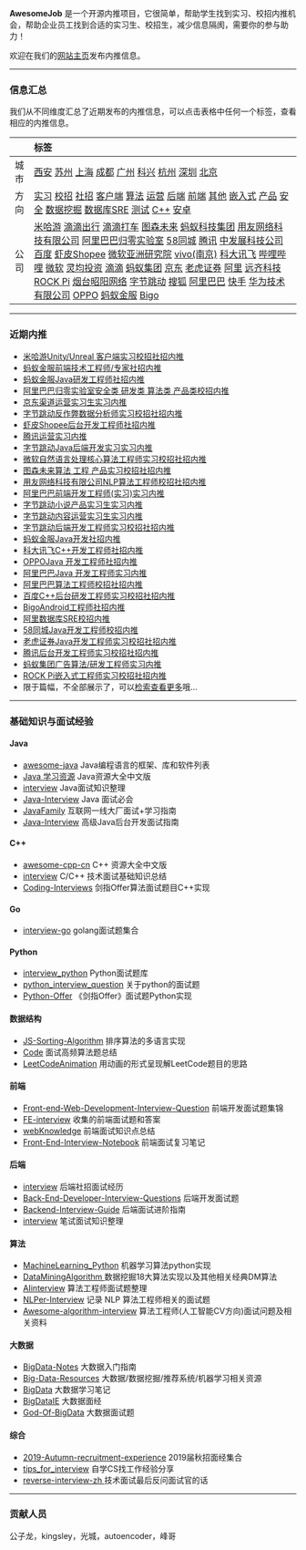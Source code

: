 
 
**AwesomeJob** 是一个开源内推项目，它很简单，帮助学生找到实习、校招内推机会，帮助企业员工找到合适的实习生、校招生，减少信息隔阂，需要你的参与助力！

欢迎在我们的[网站主页](https://awesomejob.gitee.io/)发布内推信息。


--- 
### 信息汇总

我们从不同维度汇总了近期发布的内推信息，可以点击表格中任何一个标签，查看相应的内推信息。

||标签|
|:---:|:---|
|城市|[西安](https://awesomejob.gitee.io/tags/西安)	[苏州](https://awesomejob.gitee.io/tags/苏州)	[上海](https://awesomejob.gitee.io/tags/上海)	[成都](https://awesomejob.gitee.io/tags/成都)	[广州](https://awesomejob.gitee.io/tags/广州)	[科兴](https://awesomejob.gitee.io/tags/科兴)	[杭州](https://awesomejob.gitee.io/tags/杭州)	[深圳](https://awesomejob.gitee.io/tags/深圳)	[北京](https://awesomejob.gitee.io/tags/北京)|
|方向|[实习](https://awesomejob.gitee.io/series/实习)	[校招](https://awesomejob.gitee.io/series/校招)	[社招](https://awesomejob.gitee.io/series/社招)	[客户端](https://awesomejob.gitee.io/categories/客户端)	[算法](https://awesomejob.gitee.io/categories/算法)	[运营](https://awesomejob.gitee.io/categories/运营)	[后端](https://awesomejob.gitee.io/categories/后端)	[前端](https://awesomejob.gitee.io/categories/前端)	[其他](https://awesomejob.gitee.io/categories/其他)	[嵌入式](https://awesomejob.gitee.io/categories/嵌入式)	[产品](https://awesomejob.gitee.io/categories/产品)	[安全](https://awesomejob.gitee.io/categories/安全)	[数据挖掘](https://awesomejob.gitee.io/categories/数据挖掘)	[数据库SRE](https://awesomejob.gitee.io/categories/数据库sre)	[测试](https://awesomejob.gitee.io/categories/测试)	[C++](https://awesomejob.gitee.io/categories/c++)	[安卓](https://awesomejob.gitee.io/categories/安卓)|
|公司|[米哈游](https://awesomejob.gitee.io/tags/米哈游)	[滴滴出行](https://awesomejob.gitee.io/tags/滴滴出行)	[滴滴打车](https://awesomejob.gitee.io/tags/滴滴打车)	[图森未来](https://awesomejob.gitee.io/tags/图森未来)	[蚂蚁科技集团](https://awesomejob.gitee.io/tags/蚂蚁科技集团)	[用友网络科技有限公司](https://awesomejob.gitee.io/tags/用友网络科技有限公司)	[阿里巴巴归零实验室](https://awesomejob.gitee.io/tags/阿里巴巴归零实验室)	[58同城](https://awesomejob.gitee.io/tags/58同城)	[腾讯](https://awesomejob.gitee.io/tags/腾讯)	[中发展科技公司](https://awesomejob.gitee.io/tags/中发展科技公司)	[百度](https://awesomejob.gitee.io/tags/百度)	[虾皮Shopee](https://awesomejob.gitee.io/tags/虾皮shopee)	[微软亚洲研究院](https://awesomejob.gitee.io/tags/微软亚洲研究院)	[vivo(南京)](https://awesomejob.gitee.io/tags/vivo(南京))	[科大讯飞](https://awesomejob.gitee.io/tags/科大讯飞)	[哔哩哔哩](https://awesomejob.gitee.io/tags/哔哩哔哩)	[微软](https://awesomejob.gitee.io/tags/微软)	[灵均投资](https://awesomejob.gitee.io/tags/灵均投资)	[滴滴](https://awesomejob.gitee.io/tags/滴滴)	[蚂蚁集团](https://awesomejob.gitee.io/tags/蚂蚁集团)	[京东](https://awesomejob.gitee.io/tags/京东)	[老虎证券](https://awesomejob.gitee.io/tags/老虎证券)	[阿里](https://awesomejob.gitee.io/tags/阿里)	[远齐科技](https://awesomejob.gitee.io/tags/远齐科技)	[ROCK Pi](https://awesomejob.gitee.io/tags/rock-pi)	[烟台昭阳网络](https://awesomejob.gitee.io/tags/烟台昭阳网络)	[字节跳动](https://awesomejob.gitee.io/tags/字节跳动)	[搜狐](https://awesomejob.gitee.io/tags/搜狐)	[阿里巴巴](https://awesomejob.gitee.io/tags/阿里巴巴)	[快手](https://awesomejob.gitee.io/tags/快手)	[华为技术有限公司](https://awesomejob.gitee.io/tags/华为技术有限公司)	[OPPO](https://awesomejob.gitee.io/tags/oppo)	[蚂蚁金服](https://awesomejob.gitee.io/tags/蚂蚁金服)	[Bigo](https://awesomejob.gitee.io/tags/bigo)|
--- 

### 近期内推 
- [米哈游Unity/Unreal 客户端实习校招社招内推](https://awesomejob.gitee.io/posts/jobs/job_58)
- [蚂蚁金服前端技术工程师/专家社招内推](https://awesomejob.gitee.io/posts/jobs/job_57)
- [蚂蚁金服Java研发工程师社招内推](https://awesomejob.gitee.io/posts/jobs/job_56)
- [阿里巴巴归零实验室安全类  研发类  算法类  产品类校招内推](https://awesomejob.gitee.io/posts/jobs/job_55)
- [京东渠道运营实习生实习内推](https://awesomejob.gitee.io/posts/jobs/job_54)
- [字节跳动反作弊数据分析师实习校招社招内推](https://awesomejob.gitee.io/posts/jobs/job_53)
- [虾皮Shopee后台开发工程师社招内推](https://awesomejob.gitee.io/posts/jobs/job_52)
- [腾讯运营实习内推](https://awesomejob.gitee.io/posts/jobs/job_51)
- [字节跳动Java后端开发实习实习内推](https://awesomejob.gitee.io/posts/jobs/job_50)
- [微软自然语言处理核心算法工程师实习校招社招内推](https://awesomejob.gitee.io/posts/jobs/job_49)
- [图森未来算法 工程 产品实习校招社招内推](https://awesomejob.gitee.io/posts/jobs/job_48)
- [用友网络科技有限公司NLP算法工程师校招社招内推](https://awesomejob.gitee.io/posts/jobs/job_47)
- [阿里巴巴前端开发工程师(实习)实习内推](https://awesomejob.gitee.io/posts/jobs/job_46)
- [字节跳动小说产品实习生实习内推](https://awesomejob.gitee.io/posts/jobs/job_45)
- [字节跳动内容运营实习生实习内推](https://awesomejob.gitee.io/posts/jobs/job_44)
- [字节跳动后端开发工程师实习校招社招内推](https://awesomejob.gitee.io/posts/jobs/job_43)
- [蚂蚁金服Java开发社招内推](https://awesomejob.gitee.io/posts/jobs/job_42)
- [科大讯飞C++开发工程师社招内推](https://awesomejob.gitee.io/posts/jobs/job_41)
- [OPPOJava 开发工程师社招内推](https://awesomejob.gitee.io/posts/jobs/job_40)
- [阿里巴巴Java 开发工程师实习内推](https://awesomejob.gitee.io/posts/jobs/job_39)
- [阿里巴巴算法工程师校招社招内推](https://awesomejob.gitee.io/posts/jobs/job_38)
- [百度C++后台研发工程师实习校招社招内推](https://awesomejob.gitee.io/posts/jobs/job_37)
- [BigoAndroid工程师社招内推](https://awesomejob.gitee.io/posts/jobs/job_36)
- [阿里数据库SRE校招内推](https://awesomejob.gitee.io/posts/jobs/job_35)
- [58同城Java开发工程师校招内推](https://awesomejob.gitee.io/posts/jobs/job_34)
- [老虎证券Java开发工程师实习校招社招内推](https://awesomejob.gitee.io/posts/jobs/job_33)
- [腾讯后台开发工程师实习校招社招内推](https://awesomejob.gitee.io/posts/jobs/job_32)
- [蚂蚁集团广告算法/研发工程师实习内推](https://awesomejob.gitee.io/posts/jobs/job_31)
- [ROCK Pi嵌入式工程师实习校招社招内推](https://awesomejob.gitee.io/posts/jobs/job_30)
- 限于篇幅，不全部展示了，可以[检索查看更多](https://awesomejob.gitee.io/)哦...
--- 

### 基础知识与面试经验

#### Java

- [awesome-java](https://github.com/akullpp/awesome-java) Java编程语言的框架、库和软件列表
- [Java 学习资源](https://github.com/jobbole/awesome-java-cn)  Java资源大全中文版
- [interview](https://github.com/hadyang/interview)  Java面试知识整理
- [Java-Interview](https://github.com/gzc426/Java-Interview) Java 面试必会
- [JavaFamily](https://github.com/AobingJava/JavaFamily) 互联网一线大厂面试+学习指南
- [Java-Interview](https://github.com/xbox1994/Java-Interview) 高级Java后台开发面试指南

#### C++

- [awesome-cpp-cn](https://github.com/jobbole/awesome-cpp-cn) C++ 资源大全中文版
- [interview](https://github.com/huihut/interview) C/C++ 技术面试基础知识总结
- [Coding-Interviews](https://github.com/ZYZMZM/Coding-Interviews) 剑指Offer算法面试题目C++实现

#### Go

- [interview-go](https://github.com/lifei6671/interview-go) golang面试题集合

#### Python

- [interview_python](https://github.com/taizilongxu/interview_python) Python面试题库
- [python_interview_question](https://github.com/kenwoodjw/python_interview_question) 关于python的面试题
- [Python-Offer](https://github.com/JushuangQiao/Python-Offer) 《剑指Offer》面试题Python实现

#### 数据结构

- [JS-Sorting-Algorithm](https://github.com/hustcc/JS-Sorting-Algorithm) 排序算法的多语言实现
- [Code](https://github.com/Making-It/Code) 面试高频算法题总结
- [LeetCodeAnimation](https://github.com/MisterBooo/LeetCodeAnimation) 用动画的形式呈现解LeetCode题目的思路


#### 前端

- [Front-end-Web-Development-Interview-Question](https://github.com/paddingme/Front-end-Web-Development-Interview-Question) 前端开发面试题集锦 
- [FE-interview](https://github.com/qiu-deqing/FE-interview) 收集的前端面试题和答案
- [webKnowledge](https://github.com/huyaocode/webKnowledge) 前端面试知识点总结
- [Front-End-Interview-Notebook](https://github.com/CavsZhouyou/Front-End-Interview-Notebook) 前端面试复习笔记

#### 后端

- [interview](https://github.com/aylei/interview) 后端社招面试经历
- [Back-End-Developer-Interview-Questions](https://github.com/monklof/Back-End-Developer-Interview-Questions) 后端开发面试题
- [Backend-Interview-Guide](https://github.com/CyC2018/Backend-Interview-Guide) 后端面试进阶指南
- [interview](https://github.com/HIT-Alibaba/interview) 笔试面试知识整理


#### 算法

- [MachineLearning_Python](https://github.com/lawlite19/MachineLearning_Python) 机器学习算法python实现
- [DataMiningAlgorithm ](https://github.com/linyiqun/DataMiningAlgorithm)数据挖掘18大算法实现以及其他相关经典DM算法
- [AIinterview](https://github.com/PPshrimpGo/AIinterview) 算法工程师面试题整理
- [NLPer-Interview](https://github.com/songyingxin/NLPer-Interview) 记录 NLP 算法工程师相关的面试题
- [Awesome-algorithm-interview](https://github.com/lcylmhlcy/Awesome-algorithm-interview) 算法工程师(人工智能CV方向)面试问题及相关资料

#### 大数据

- [BigData-Notes](https://github.com/heibaiying/BigData-Notes) 大数据入门指南 
- [Big-Data-Resources](https://github.com/weiweifan/Big-Data-Resources) 大数据/数据挖掘/推荐系统/机器学习相关资源
- [BigData](https://github.com/sunnyandgood/BigData) 大数据学习笔记
- [BigDataIE](https://github.com/WadeStack/BigDataIE) 大数据面经
- [God-Of-BigData](https://github.com/wangzhiwubigdata/God-Of-BigData) 大数据面试题

#### 综合

- [2019-Autumn-recruitment-experience](https://github.com/zslomo/2019-Autumn-recruitment-experience) 2019届秋招面经集合
- [tips_for_interview](https://github.com/conanhujinming/tips_for_interview) 自学CS找工作经验分享
- [reverse-interview-zh ](https://github.com/yifeikong/reverse-interview-zh)技术面试最后反问面试官的话

--- 
### 贡献人员
公子龙，kingsley，光城，autoencoder，峰哥